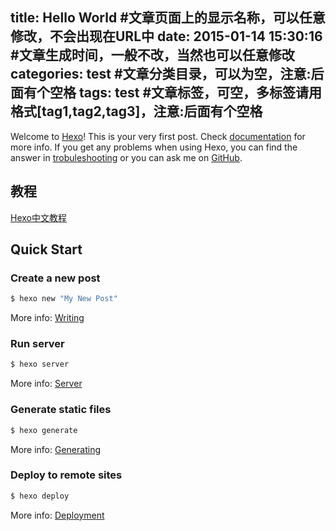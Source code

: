 title: Hello World #文章页面上的显示名称，可以任意修改，不会出现在URL中
date: 2015-01-14 15:30:16 #文章生成时间，一般不改，当然也可以任意修改
categories: test #文章分类目录，可以为空，注意:后面有个空格
tags: test #文章标签，可空，多标签请用格式[tag1,tag2,tag3]，注意:后面有个空格
---
Welcome to [Hexo](http://hexo.io/)! This is your very first post. Check [documentation](http://hexo.io/docs/) for more info. If you get any problems when using Hexo, you can find the answer in [trobuleshooting](http://hexo.io/docs/troubleshooting.html) or you can ask me on [GitHub](https://github.com/hexojs/hexo/issues).
## 教程
[Hexo中文教程](http://ibruce.info/2013/11/22/hexo-your-blog/)
## Quick Start

### Create a new post

``` bash
$ hexo new "My New Post"
```

More info: [Writing](http://hexo.io/docs/writing.html)

### Run server

``` bash
$ hexo server
```

More info: [Server](http://hexo.io/docs/server.html)

### Generate static files

``` bash
$ hexo generate
```

More info: [Generating](http://hexo.io/docs/generating.html)

### Deploy to remote sites

``` bash
$ hexo deploy
```

More info: [Deployment](http://hexo.io/docs/deployment.html)